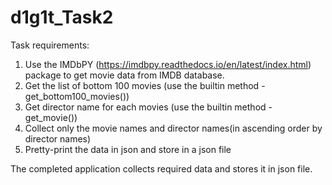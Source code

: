 # d1g1t_Task2

Task requirements:

1. Use the IMDbPY (https://imdbpy.readthedocs.io/en/latest/index.html) package to get
movie data from IMDB database.
2. Get the list of bottom 100 movies (use the builtin method - get_bottom100_movies())
3. Get director name for each movies (use the builtin method - get_movie())
4. Collect only the movie names and director names(in ascending order by director names)
5. Pretty-print the data in json and store in a json file

The completed application collects required data and stores it in json file.
